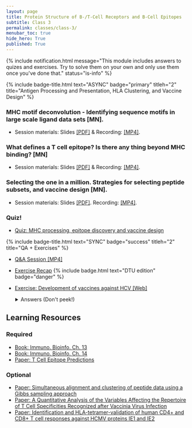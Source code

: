 ```yaml
---
layout: page
title: Protein Structure of B-/T-Cell Receptors and B-Cell Epitopes
subtitle: Class 3
permalink: classes/class-3/
menubar_toc: true
hide_hero: True
published: True
---
```


{% include notification.html message="This module includes answers to quizes and exercises. Try to solve them on your own and only use them once you've done that." status="is-info" %}

{% include badge-title.html text="ASYNC" badge="primary" titleh="2" title="Antigen Processing and Presentation, HLA Clustering, and Vaccine Design" %}

### MHC motif deconvolution - Identifying sequence motifs in large scale ligand data sets [MN]. 

- Session materials: Slides [[PDF]](http://www.cbs.dtu.dk/courses/27685.imm/presentations/MHCMotifDecon_2021.pdf) & Recording: [[MP4]](http://www.cbs.dtu.dk/courses/27685.imm/recordings/MHCMotifDecon_2021.mp4).

### What defines a T cell epitope? Is there any thing beyond MHC binding? [MN] 

- Session materials: Slides [[PDF]](http://www.cbs.dtu.dk/courses/27685.imm/presentations/Processing_Tcell_2018.pdf) & Recording: [[MP4]](http://www.cbs.dtu.dk/courses/27685.imm/recordings/Processing_Tcell_2018.mp4).

### Selecting the one in a million. Strategies for selecting peptide subsets, and vaccine design [MN]. 

- Session materials: Slides [[PDF]](http://www.cbs.dtu.dk/courses/27685.imm/presentations/Vaccine_design_2019.pdf). Recording: [[MP4]](http://www.cbs.dtu.dk/courses/27685.imm/recordings/Vaccine_design_2019.mp4).

### Quiz!

- [Quiz: MHC processing, epitope discovery and vaccine design](https://docs.google.com/forms/d/e/1FAIpQLSdhBVcnQm9d1xQELIeK_IYJYUsZgt8JMgTOSsuh1kNLrk6S5g/viewform?usp=sf_link)

{% include badge-title.html text="SYNC" badge="success" titleh="2" title="QA + Exercises" %}

- [Q&A Session [MP4]](https://drive.google.com/file/d/1KtiFvRaIjkwb931y_3BEA7wFDV3WN6OM/view?usp=sharing)

<ul>
<li><a href="http://www.cbs.dtu.dk/courses/27685.imm//recordings/QA_2021-01-06.mp4">Exercise Recap</a> {% include badge.html text="DTU edition" badge="danger" %}</li>
</ul>

- [Exercise: Development of vaccines against HCV [Web]](http://www.cbs.dtu.dk/courses/27685.imm/exercise_HCVVaccine/exercise_HCVVaccine_2021.php)

<details style="padding-left:25px">

  <summary markdown="span">
    Answers (Don't peek!)
  </summary>


- [Anwsers: Development of vaccines against HCV [Web]](http://www.cbs.dtu.dk/courses/27685.imm/exercise_HCVVaccine/exercise_HCVVaccine_2021_ans.php){:target="_blank"}
  
</details>



 
## Learning Resources

### Required

- [Book: Immuno. Bioinfo. Ch. 13](https://teaching.healthtech.dtu.dk/22145/images/a/aa/Lund_et_al_immunological_bioinformatics_2005_chapter_13.pdf)
- [Book: Immuno. Bioinfo. Ch. 14](https://teaching.healthtech.dtu.dk/22145/images/b/ba/Lund_et_al_immunological_bioinformatics_2005_chapter_14.pdf)
- [Paper: T Cell Epitope Predictions](https://www.annualreviews.org/doi/10.1146/annurev-immunol-082119-124838)

### Optional

- [Paper: Simultaneous alignment and clustering of peptide data using a Gibbs sampling approach](https://www.ncbi.nlm.nih.gov/pubmed/23097419)
- [Paper: A Quantitative Analysis of the Variables Affecting the Repertoire of T Cell Specificities Recognized after Vaccinia Virus Infection](http://www.jimmunol.org/content/178/12/7890.long)
- [Paper: Identification and HLA-tetramer-validation of human CD4+ and CD8+ T cell responses against HCMV proteins IE1 and IE2](https://www.ncbi.nlm.nih.gov/pubmed/24760079)